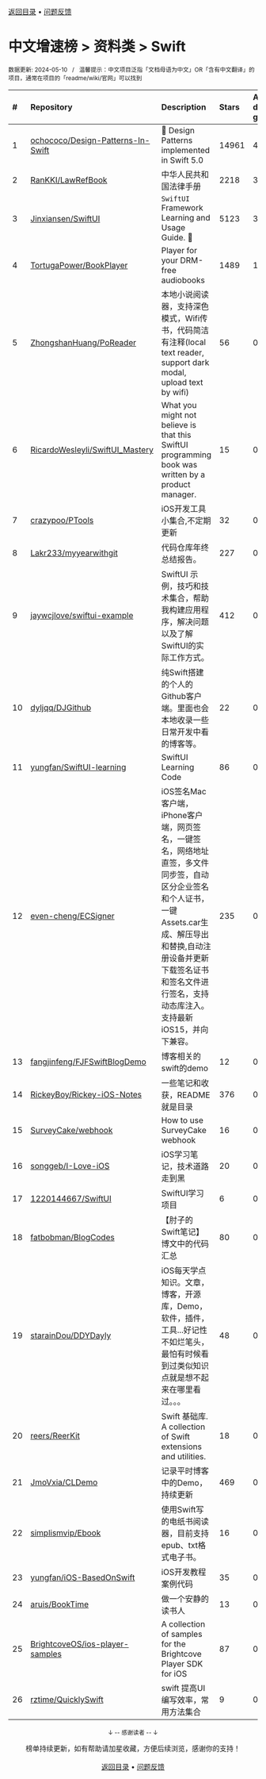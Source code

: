 <a href="https://gitee.com/GrowingGit/GitHub-Chinese-Top-Charts#github中文排行榜">返回目录</a> • <a href="/content/docs/feedback.md">问题反馈</a>

# 中文增速榜 > 资料类 > Swift
<sub>数据更新: 2024-05-10&nbsp;&nbsp;&nbsp;/&nbsp;&nbsp;&nbsp;温馨提示：中文项目泛指「文档母语为中文」OR「含有中文翻译」的项目，通常在项目的「readme/wiki/官网」可以找到</sub>

|#|Repository|Description|Stars|Average daily growth|Updated|
|:-|:-|:-|:-|:-|:-|
|1|[ochococo/Design-Patterns-In-Swift](https://github.com/ochococo/Design-Patterns-In-Swift)|📖 Design Patterns implemented in Swift 5.0|14961|4|2024-01-18|
|2|[RanKKI/LawRefBook](https://github.com/RanKKI/LawRefBook)|中华人民共和国法律手册|2218|3|2023-12-31|
|3|[Jinxiansen/SwiftUI](https://github.com/Jinxiansen/SwiftUI)|`SwiftUI` Framework  Learning and Usage Guide. 🚀 |5123|3|2024-02-17|
|4|[TortugaPower/BookPlayer](https://github.com/TortugaPower/BookPlayer)|Player for your DRM-free audiobooks|1489|1|2024-04-28|
|5|[ZhongshanHuang/PoReader](https://github.com/ZhongshanHuang/PoReader)|本地小说阅读器，支持深色模式，Wifi传书，代码简洁有注释(local text reader, support dark modal, upload text by wifi)|56|0|2023-12-04|
|6|[RicardoWesleyli/SwiftUI_Mastery](https://github.com/RicardoWesleyli/SwiftUI_Mastery)|What you might not believe is that this SwiftUI programming book was written by a product manager.|15|0|2024-02-16|
|7|[crazypoo/PTools](https://github.com/crazypoo/PTools)|iOS开发工具小集合,不定期更新|32|0|2024-05-08|
|8|[Lakr233/myyearwithgit](https://github.com/Lakr233/myyearwithgit)|代码仓库年终总结报告。|227|0|2023-12-24|
|9|[jaywcjlove/swiftui-example](https://github.com/jaywcjlove/swiftui-example)|SwiftUI 示例，技巧和技术集合，帮助我构建应用程序，解决问题以及了解SwiftUI的实际工作方式。|412|0|2024-04-23|
|10|[dyljqq/DJGithub](https://github.com/dyljqq/DJGithub)|纯Swift搭建的个人的Github客户端。里面也会本地收录一些日常开发中看的博客等。|22|0|2024-04-15|
|11|[yungfan/SwiftUI-learning](https://github.com/yungfan/SwiftUI-learning)|SwiftUI Learning Code|86|0|2024-04-18|
|12|[even-cheng/ECSigner](https://github.com/even-cheng/ECSigner)|iOS签名Mac客户端，iPhone客户端，网页签名，一键签名，网络地址直签，多文件同步签，自动区分企业签名和个人证书，一键Assets.car生成、解压导出和替换,自动注册设备并更新下载签名证书和签名文件进行签名，支持动态库注入。支持最新iOS15，并向下兼容。|235|0|2023-12-25|
|13|[fangjinfeng/FJFSwiftBlogDemo](https://github.com/fangjinfeng/FJFSwiftBlogDemo)|博客相关的swift的demo|12|0|2023-11-22|
|14|[RickeyBoy/Rickey-iOS-Notes](https://github.com/RickeyBoy/Rickey-iOS-Notes)|一些笔记和收获，README 就是目录|376|0|2024-04-28|
|15|[SurveyCake/webhook](https://github.com/SurveyCake/webhook)|How to use SurveyCake webhook|16|0|2024-01-23|
|16|[songgeb/I-Love-iOS](https://github.com/songgeb/I-Love-iOS)|iOS学习笔记，技术道路走到黑|20|0|2024-02-04|
|17|[1220144667/SwiftUI](https://github.com/1220144667/SwiftUI)|SwiftUI学习项目|6|0|2023-11-16|
|18|[fatbobman/BlogCodes](https://github.com/fatbobman/BlogCodes)|【肘子的Swift笔记】博文中的代码汇总|80|0|2024-04-02|
|19|[starainDou/DDYDayly](https://github.com/starainDou/DDYDayly)|iOS每天学点知识。文章，博客，开源库，Demo，软件，插件，工具...好记性不如烂笔头，最怕有时候看到过类似知识点就是想不起来在哪里看过。。。|48|0|2024-03-29|
|20|[reers/ReerKit](https://github.com/reers/ReerKit)|Swift 基础库. A collection of Swift extensions and utilities.|18|0|2024-05-09|
|21|[JmoVxia/CLDemo](https://github.com/JmoVxia/CLDemo)|记录平时博客中的Demo，持续更新|469|0|2024-04-01|
|22|[simplismvip/Ebook](https://github.com/simplismvip/Ebook)|使用Swift写的电纸书阅读器，目前支持epub、txt格式电子书。|16|0|2024-04-09|
|23|[yungfan/iOS-BasedOnSwift](https://github.com/yungfan/iOS-BasedOnSwift)|iOS开发教程案例代码|35|0|2024-04-18|
|24|[aruis/BookTime](https://github.com/aruis/BookTime)|做一个安静的读书人|13|0|2024-01-05|
|25|[BrightcoveOS/ios-player-samples](https://github.com/BrightcoveOS/ios-player-samples)|A collection of samples for the Brightcove Player SDK for iOS|87|0|2024-05-08|
|26|[rztime/QuicklySwift](https://github.com/rztime/QuicklySwift)|swift 提高UI编写效率，常用方法集合|9|0|2024-04-15|

<div align="center">
    <p><sub>↓ -- 感谢读者 -- ↓</sub></p>
    榜单持续更新，如有帮助请加星收藏，方便后续浏览，感谢你的支持！
</div>

<br/>

<div align="center"><a href="https://gitee.com/GrowingGit/GitHub-Chinese-Top-Charts#github中文排行榜">返回目录</a> • <a href="/content/docs/feedback.md">问题反馈</a></div>
